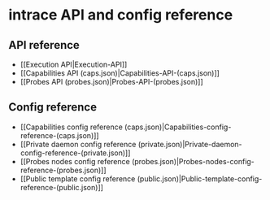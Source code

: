 # intrace API and config reference

## API reference
* [[Execution API|Execution-API]]
* [[Capabilities API (caps.json)|Capabilities-API-(caps.json)]]
* [[Probes API (probes.json)|Probes-API-(probes.json)]]

## Config reference
* [[Capabilities config reference (caps.json)|Capabilities-config-reference-(caps.json)]]
* [[Private daemon config reference (private.json)|Private-daemon-config-reference-(private.json)]]
* [[Probes nodes config reference (probes.json)|Probes-nodes-config-reference-(probes.json)]]
* [[Public template config reference (public.json)|Public-template-config-reference-(public.json)]]